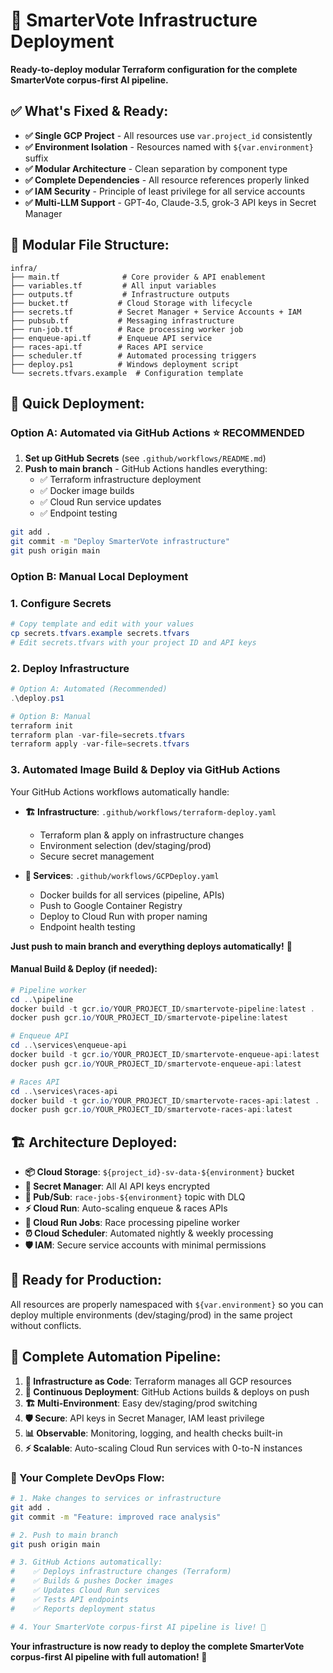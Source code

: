 # 🚀 SmarterVote Infrastructure Deployment

**Ready-to-deploy modular Terraform configuration for the complete SmarterVote corpus-first AI pipeline.**

## ✅ **What's Fixed & Ready:**

- **✅ Single GCP Project** - All resources use `var.project_id` consistently
- **✅ Environment Isolation** - Resources named with `${var.environment}` suffix
- **✅ Modular Architecture** - Clean separation by component type
- **✅ Complete Dependencies** - All resource references properly linked
- **✅ IAM Security** - Principle of least privilege for all service accounts
- **✅ Multi-LLM Support** - GPT-4o, Claude-3.5, grok-3 API keys in Secret Manager

## 📁 **Modular File Structure:**

```
infra/
├── main.tf              # Core provider & API enablement
├── variables.tf         # All input variables
├── outputs.tf           # Infrastructure outputs
├── bucket.tf           # Cloud Storage with lifecycle
├── secrets.tf          # Secret Manager + Service Accounts + IAM
├── pubsub.tf           # Messaging infrastructure
├── run-job.tf          # Race processing worker job
├── enqueue-api.tf      # Enqueue API service
├── races-api.tf        # Races API service
├── scheduler.tf        # Automated processing triggers
├── deploy.ps1          # Windows deployment script
└── secrets.tfvars.example  # Configuration template
```

## 🚀 **Quick Deployment:**

### **Option A: Automated via GitHub Actions** ⭐ **RECOMMENDED**

1. **Set up GitHub Secrets** (see `.github/workflows/README.md`)
2. **Push to main branch** - GitHub Actions handles everything:
   - ✅ Terraform infrastructure deployment
   - ✅ Docker image builds
   - ✅ Cloud Run service updates
   - ✅ Endpoint testing

```bash
git add .
git commit -m "Deploy SmarterVote infrastructure"
git push origin main
```

### **Option B: Manual Local Deployment**

### 1. **Configure Secrets**
```powershell
# Copy template and edit with your values
cp secrets.tfvars.example secrets.tfvars
# Edit secrets.tfvars with your project ID and API keys
```

### 2. **Deploy Infrastructure**
```powershell
# Option A: Automated (Recommended)
.\deploy.ps1

# Option B: Manual
terraform init
terraform plan -var-file=secrets.tfvars
terraform apply -var-file=secrets.tfvars
```

### 3. **Automated Image Build & Deploy via GitHub Actions**

Your GitHub Actions workflows automatically handle:

- **🏗️ Infrastructure**: `.github/workflows/terraform-deploy.yaml`
  - Terraform plan & apply on infrastructure changes
  - Environment selection (dev/staging/prod)
  - Secure secret management

- **🚀 Services**: `.github/workflows/GCPDeploy.yaml`
  - Docker builds for all services (pipeline, APIs)
  - Push to Google Container Registry
  - Deploy to Cloud Run with proper naming
  - Endpoint health testing

**Just push to main branch and everything deploys automatically!** 🚀

#### Manual Build & Deploy (if needed):
```powershell
# Pipeline worker
cd ..\pipeline
docker build -t gcr.io/YOUR_PROJECT_ID/smartervote-pipeline:latest .
docker push gcr.io/YOUR_PROJECT_ID/smartervote-pipeline:latest

# Enqueue API
cd ..\services\enqueue-api
docker build -t gcr.io/YOUR_PROJECT_ID/smartervote-enqueue-api:latest .
docker push gcr.io/YOUR_PROJECT_ID/smartervote-enqueue-api:latest

# Races API
cd ..\services\races-api
docker build -t gcr.io/YOUR_PROJECT_ID/smartervote-races-api:latest .
docker push gcr.io/YOUR_PROJECT_ID/smartervote-races-api:latest
```

## 🏗️ **Architecture Deployed:**

- **📦 Cloud Storage**: `${project_id}-sv-data-${environment}` bucket
- **🔐 Secret Manager**: All AI API keys encrypted
- **📨 Pub/Sub**: `race-jobs-${environment}` topic with DLQ
- **⚡ Cloud Run**: Auto-scaling enqueue & races APIs
- **🔄 Cloud Run Jobs**: Race processing pipeline worker
- **⏰ Cloud Scheduler**: Automated nightly & weekly processing
- **🛡️ IAM**: Secure service accounts with minimal permissions

## 🎯 **Ready for Production:**

All resources are properly namespaced with `${var.environment}` so you can deploy multiple environments (dev/staging/prod) in the same project without conflicts.

## 🤖 **Complete Automation Pipeline:**

1. **🔄 Infrastructure as Code**: Terraform manages all GCP resources
2. **🚀 Continuous Deployment**: GitHub Actions builds & deploys on push
3. **🏗️ Multi-Environment**: Easy dev/staging/prod switching
4. **🛡️ Secure**: API keys in Secret Manager, IAM least privilege
5. **📊 Observable**: Monitoring, logging, and health checks built-in
6. **⚡ Scalable**: Auto-scaling Cloud Run services with 0-to-N instances

### **🎉 Your Complete DevOps Flow:**
```bash
# 1. Make changes to services or infrastructure
git add .
git commit -m "Feature: improved race analysis"

# 2. Push to main branch
git push origin main

# 3. GitHub Actions automatically:
#    ✅ Deploys infrastructure changes (Terraform)
#    ✅ Builds & pushes Docker images
#    ✅ Updates Cloud Run services
#    ✅ Tests API endpoints
#    ✅ Reports deployment status

# 4. Your SmarterVote corpus-first AI pipeline is live! 🚀
```

**Your infrastructure is now ready to deploy the complete SmarterVote corpus-first AI pipeline with full automation! 🎉**
